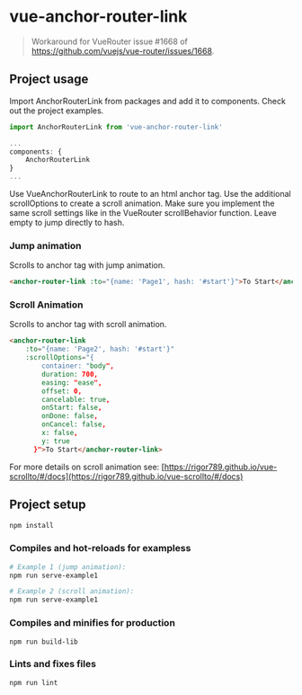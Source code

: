 # vue-anchor-router-link

> Workaround for VueRouter issue #1668 of https://github.com/vuejs/vue-router/issues/1668. 

## Project usage
Import AnchorRouterLink from packages and add it to components. Check out the project examples.

``` js
import AnchorRouterLink from 'vue-anchor-router-link'

...
components: {
    AnchorRouterLink
}
...

```

Use VueAnchorRouterLink to route to an html anchor tag. Use the additional scrollOptions to create a scroll animation. Make sure you implement the same scroll settings like in the VueRouter scrollBehavior function. Leave empty to jump directly to hash.

### Jump animation
Scrolls to anchor tag with jump animation.
``` html
<anchor-router-link :to="{name: 'Page1', hash: '#start'}">To Start</anchor-router-link>
```

### Scroll Animation
Scrolls to anchor tag with scroll animation.
``` html
<anchor-router-link 
    :to="{name: 'Page2', hash: '#start'}" 
    :scrollOptions="{
        container: "body",
        duration: 700,
        easing: "ease",
        offset: 0,
        cancelable: true,
        onStart: false,
        onDone: false,
        onCancel: false,
        x: false,
        y: true
      }">To Start</anchor-router-link>
```

For more details on scroll animation see: [https://rigor789.github.io/vue-scrollto/#/docs](https://rigor789.github.io/vue-scrollto/#/docs)

## Project setup
``` bash
npm install
```

### Compiles and hot-reloads for exampless

``` bash
# Example 1 (jump animation):
npm run serve-example1

# Example 2 (scroll animation):
npm run serve-example1
```

### Compiles and minifies for production
```
npm run build-lib
```

### Lints and fixes files
```
npm run lint
```